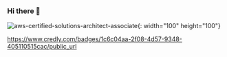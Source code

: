 ### Hi there 👋

<!--
**khjk/khjk** is a ✨ _special_ ✨ repository because its `README.md` (this file) appears on your GitHub profile.

Here are some ideas to get you started:

- 🔭 I’m currently working on ...
- 🌱 I’m currently learning ...
- 👯 I’m looking to collaborate on ...
- 🤔 I’m looking for help with ...
- 💬 Ask me about ...
- 📫 How to reach me: ...
- 😄 Pronouns: ...
- ⚡ Fun fact: ...
-->

![aws-certified-solutions-architect-associate](https://user-images.githubusercontent.com/16586926/187479204-b479585d-ce11-4e4c-829c-9d32d9a64110.png){: width="100" height="100"}


https://www.credly.com/badges/1c6c04aa-2f08-4d57-9348-405110515cac/public_url
